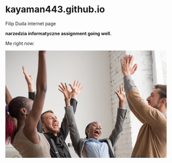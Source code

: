 # kayaman443.github.io
Filip Duda internet page


__narzedzia informatyczne assignment going well.__

Me right now:

![](celebration.jpg)
